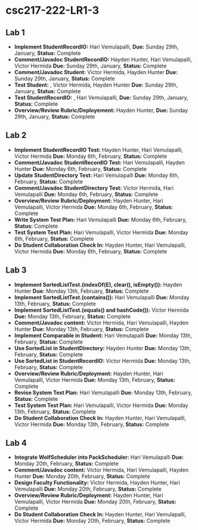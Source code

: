 # csc217-222-LR1-3

## Lab 1

* **Implement StudentRecordIO:**            Hari Vemulapalli,                                  **Due:** Sunday 29th, January, **Status:** Complete
* **Comment/Javadoc StudentRecordIO:**      Hayden Hunter, Hari Vemulapalli, Victor Hermida    **Due:** Sunday 29th, January, **Status:** Complete
* **Comment/Javadoc Student:**              Victor Hermida, Hayden Hunter                      **Due:** Sunday 29th, January, **Status:** Complete
* **Test Student:** ,                       Victor Hermida, Hayden Hunter                      **Due:** Sunday 29th, January, **Status:** Complete
* **Test StudentRecordIO:**   ,             Hari Vemulapalli,                                  **Due:** Sunday 29th, January, **Status:** Complete
* **Overview/Review Rubric/Deployement:**   Hayden Hunter,                                     **Due:** Sunday 29th, January, **Status:** Complete

## Lab 2

* **Implement StudentRecordIO Test:**  Hayden Hunter, Hari Vemulapalli, Victor Hermida        **Due:** Monday 6th, February, **Status:** Complete
* **Comment/Javadoc StudentRecordIO Test:** Hari Vemulapalli, Hayden Hunter                   **Due:** Monday 6th, February, **Status:** Complete
* **Update StudentDirectory Test:**         Hari Vemulapalli                                  **Due:** Monday 6th, February, **Status:** Complete
* **Comment/Javadoc StudentDirectory Test:** Victor Hermida, Hari Vemulapalli                 **Due:** Monday 6th, February, **Status:** Complete
* **Overview/Review Rubric/Deployment:**    Hayden Hunter, Hari Vemulapalli, Victor Hermida   **Due:** Monday 6th, February, **Status:** Complete
* **Write System Test Plan:**               Hari Vemulapalli                                  **Due:** Monday 6th, February, **Status:** Complete
* **Test System Test Plan:**  Hari Vemulapalli, Victor Hermida                                **Due:** Monday 6th, February, **Status:** Complete
* **Do Student Collaboration Check In:**  Hayden Hunter, Hari Vemulapalli, Victor Hermida     **Due:** Monday 6th, February, **Status:** Complete

## Lab 3

* **Implement SortedListTest.(indexOf(E), clear(), isEmpty()):**  Hayden Hunter               **Due:** Monday 13th, February, **Status:** Complete
* **Implement SortedListTest.(contains()):** Hari Vemulapalli                                 **Due:** Monday 13th, February, **Status:** Complete
* **Implement SortedListTest.(equals() and hashCode()):**   Victor Hermida                    **Due:** Monday 13th, February, **Status:** Complete
* **Comment/Javadoc content:**               Victor Hermida, Hari Vemulapalli, Hayden Hunter  **Due:** Monday 13th, February, **Status:** Complete
* **Implement Comparable in Student:**      Hari Vemulapalli                                  **Due:** Monday 13th, February, **Status:** Complete
* **Use SortedList in StudentDirectory:**   Hayden Hunter                                     **Due:** Monday 13th, February, **Status:** Complete
* **Use SortedList in StudentRecordIO:**     Victor Hermida                                   **Due:** Monday 13th, February, **Status:** Complete
* **Overview/Review Rubric/Deployment:**    Hayden Hunter, Hari Vemulapalli, Victor Hermida   **Due:** Monday 13th, February, **Status:** Complete
* **Revise System Test Plan:**              Hari Vemulapalli                                  **Due:** Monday 13th, February, **Status:** Complete
* **Test System Test Plan:**  Hari Vemulapalli, Victor Hermida                                **Due:** Monday 13th, February, **Status:** Complete
* **Do Student Collaboration Check In:**  Hayden Hunter, Hari Vemulapalli, Victor Hermida     **Due:** Monday 13th, February, **Status:** Complete

## Lab 4

* **Integrate WolfScheduler into PackScheduler:**  Hari Vemulapalli                           **Due:** Monday 20th, February, **Status:** Complete
* **Comment/Javadoc content:**               Victor Hermida, Hari Vemulapalli, Hayden Hunter  **Due:** Monday 20th, February, **Status:** Complete
* **Design Faculty Functionality:** Victor Hermida, Hayden Hunter, Hari Vemulapalli           **Due:** Monday 20th, February, **Status:** Complete
* **Overview/Review Rubric/Deployment:**    Hayden Hunter, Hari Vemulapalli, Victor Hermida   **Due:** Monday 20th, February, **Status:** Complete
* **Do Student Collaboration Check In:**  Hayden Hunter, Hari Vemulapalli, Victor Hermida     **Due:** Monday 20th, February, **Status:** Complete
